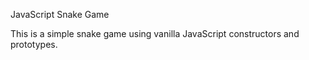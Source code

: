JavaScript Snake Game

This is a simple snake game using vanilla JavaScript constructors and prototypes. 